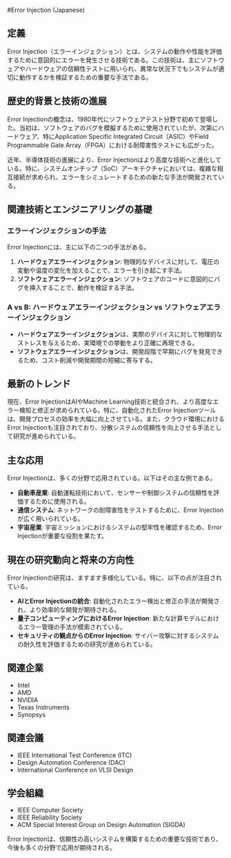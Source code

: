 #Error Injection (Japanese)

## 定義
Error Injection（エラーインジェクション）とは、システムの動作や性能を評価するために意図的にエラーを発生させる技術である。この技術は、主にソフトウェアやハードウェアの信頼性テストに用いられ、異常な状況下でもシステムが適切に動作するかを検証するための重要な手法である。

## 歴史的背景と技術の進展
Error Injectionの概念は、1980年代にソフトウェアテスト分野で初めて登場した。当初は、ソフトウェアのバグを模擬するために使用されていたが、次第にハードウェア、特にApplication Specific Integrated Circuit（ASIC）やField Programmable Gate Array（FPGA）における耐障害性テストにも広がった。

近年、半導体技術の進展により、Error Injectionはより高度な技術へと進化している。特に、システムオンチップ（SoC）アーキテクチャにおいては、複雑な相互接続が求められ、エラーをシミュレートするための新たな手法が開発されている。

## 関連技術とエンジニアリングの基礎
### エラーインジェクションの手法
Error Injectionには、主に以下の二つの手法がある。

1. **ハードウェアエラーインジェクション**: 物理的なデバイスに対して、電圧の変動や温度の変化を加えることで、エラーを引き起こす手法。
2. **ソフトウェアエラーインジェクション**: ソフトウェアのコードに意図的にバグを挿入することで、動作を検証する手法。

### A vs B: ハードウェアエラーインジェクション vs ソフトウェアエラーインジェクション
- **ハードウェアエラーインジェクション**は、実際のデバイスに対して物理的なストレスを与えるため、実環境での挙動をより正確に再現できる。
- **ソフトウェアエラーインジェクション**は、開発段階で早期にバグを発見できるため、コスト削減や開発期間の短縮に寄与する。

## 最新のトレンド
現在、Error InjectionはAIやMachine Learning技術と統合され、より高度なエラー検知と修正が求められている。特に、自動化されたError Injectionツールは、開発プロセスの効率を大幅に向上させている。また、クラウド環境におけるError Injectionも注目されており、分散システムの信頼性を向上させる手法として研究が進められている。

## 主な応用
Error Injectionは、多くの分野で応用されている。以下はその主な例である。

- **自動車産業**: 自動運転技術において、センサーや制御システムの信頼性を評価するために使用される。
- **通信システム**: ネットワークの耐障害性をテストするために、Error Injectionが広く用いられている。
- **宇宙産業**: 宇宙ミッションにおけるシステムの堅牢性を確認するため、Error Injectionが重要な役割を果たす。

## 現在の研究動向と将来の方向性
Error Injectionの研究は、ますます多様化している。特に、以下の点が注目されている。

- **AIとError Injectionの統合**: 自動化されたエラー検出と修正の手法が開発され、より効率的な開発が期待される。
- **量子コンピューティングにおけるError Injection**: 新たな計算モデルにおけるエラー管理の手法が模索されている。
- **セキュリティの観点からのError Injection**: サイバー攻撃に対するシステムの耐久性を評価するための研究が進められている。

## 関連企業
- Intel
- AMD
- NVIDIA
- Texas Instruments
- Synopsys

## 関連会議
- IEEE International Test Conference (ITC)
- Design Automation Conference (DAC)
- International Conference on VLSI Design

## 学会組織
- IEEE Computer Society
- IEEE Reliability Society
- ACM Special Interest Group on Design Automation (SIGDA)

Error Injectionは、信頼性の高いシステムを構築するための重要な技術であり、今後も多くの分野で応用が期待される。